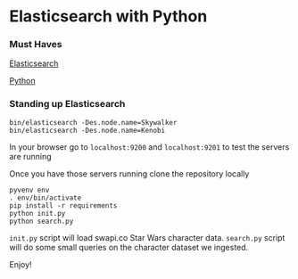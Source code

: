 # Elasticsearch with Python

### Must Haves
[Elasticsearch](https://www.elastic.co/downloads/elasticsearch)

[Python](https://www.python.org/download/releases/3.5.2/)

### Standing up Elasticsearch

```
bin/elasticsearch -Des.node.name=Skywalker
bin/elasticsearch -Des.node.name=Kenobi
```

In your browser go to `localhost:9200` and `localhost:9201` to test the servers are running

Once you have those servers running clone the repository locally

```
pyvenv env
. env/bin/activate
pip install -r requirements
python init.py
python search.py
```

`init.py` script will load swapi.co Star Wars character data.
`search.py` script will do some small queries on the character dataset we ingested.

Enjoy!